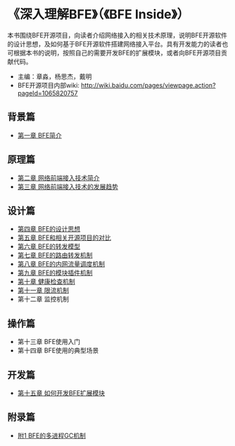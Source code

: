 # 《深入理解BFE》（《BFE Inside》）
本书围绕BFE开源项目，向读者介绍网络接入的相关技术原理，说明BFE开源软件的设计思想，及如何基于BFE开源软件搭建网络接入平台。具有开发能力的读者也可根据本书的说明，按照自己的需要开发BFE的扩展模块，或者向BFE开源项目贡献代码。

+ 主编：章淼，杨思杰，戴明
+ BFE开源项目内部wiki: http://wiki.baidu.com/pages/viewpage.action?pageId=1065820757

## 背景篇
+ [第一章 BFE简介](./background/what-is-bfe.md)

## 原理篇
+ [第二章 网络前端接入技术简介](./frontend_principle/introduction/introduction.md)
+ [第三章 网络前端接入技术的发展趋势](./frontend_principle/trend/trend.md)

## 设计篇
+ [第四章 BFE的设计思想](./design/ideas/ideas.md)
+ [第五章 BFE和相关开源项目的对比](./design/comparison/comparison.md)
+ [第六章 BFE的转发模型](./design/model/model.md)
+ [第七章 BFE的路由转发机制](./design/route/route.md)
+ [第八章 BFE的内网流量调度机制](./design/gslb/gslb.md)
+ [第九章 BFE的模块插件机制](./design/module/module.md)
+ [第十章 健康检查机制](./design/health_check/health_check.md)
+ [第十一章 限流机制](./design/limit/limit.md)
+ 第十二章 监控机制

## 操作篇
+ 第十三章 BFE使用入门
+ 第十四章 BFE使用的典型场景

## 开发篇
+ [第十五章 如何开发BFE扩展模块](./develop/how_to_write_module/how_to_write_module.md)


## 附录篇
+ [附1 BFE的多进程GC机制](./appendix/multi_process_gc/multi_process_gc.md)

